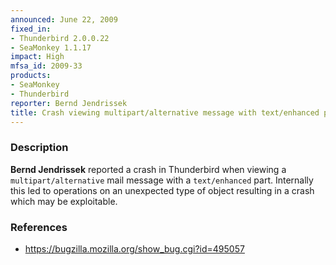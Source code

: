 ```yaml
---
announced: June 22, 2009
fixed_in:
- Thunderbird 2.0.0.22
- SeaMonkey 1.1.17
impact: High
mfsa_id: 2009-33
products:
- SeaMonkey
- Thunderbird
reporter: Bernd Jendrissek
title: Crash viewing multipart/alternative message with text/enhanced part
---
```


<h3>Description</h3>

<p><strong>Bernd Jendrissek</strong> reported a crash in Thunderbird
when viewing a <code>multipart/alternative</code> mail message with a
<code>text/enhanced</code> part. Internally this led to operations on
an unexpected type of object resulting in a crash which may be exploitable.
</p>

<h3>References</h3>

<ul>
  <li><a href="https://bugzilla.mozilla.org/show_bug.cgi?id=495057">
    https://bugzilla.mozilla.org/show_bug.cgi?id=495057</a></li>
<!--
  <li><a class="ex-ref" href="http://cve.mitre.org/cgi-bin/cvename.cgi?name=CVE-2009-xxxx">CVE-2009-xxxx</a></li>
-->
</ul>



